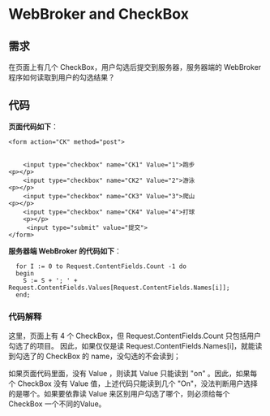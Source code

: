 # WebBroker and CheckBox

## 需求
在页面上有几个 CheckBox，用户勾选后提交到服务器，服务器端的 WebBroker 程序如何读取到用户的勾选结果？

## 代码
**页面代码如下**：
~~~
<form action="CK" method="post">


    <input type="checkbox" name="CK1" Value="1">跑步
<p></p>
    <input type="checkbox" name="CK2" Value="2">游泳
<p></p>
    <input type="checkbox" name="CK3" Value="3">爬山
<p></p>
    <input type="checkbox" name="CK4" Value="4">打球
    <p></p>
     <input type="submit" value="提交">
</form>
~~~

**服务器端 WebBroker 的代码如下**：
~~~
  for I := 0 to Request.ContentFields.Count -1 do
  begin
    S := S + '; ' + Request.ContentFields.Values[Request.ContentFields.Names[i]];
  end;
~~~

### 代码解释
这里，页面上有 4  个 CheckBox，但 Request.ContentFields.Count 只包括用户勾选了的项目。
因此，如果仅仅是读 Request.ContentFields.Names[i]，就能读到勾选了的 CheckBox 的 name，没勾选的不会读到；

如果页面代码里面，没有 Value ，则读其 Value 只能读到 "on" 。因此，如果每个 CheckBox 没有 Value 值，上述代码只能读到几个 "On"，没法判断用户选择的是哪个。如果要依靠读 Value 来区别用户勾选了哪个，则必须给每个 CheckBox 一个不同的Value。
